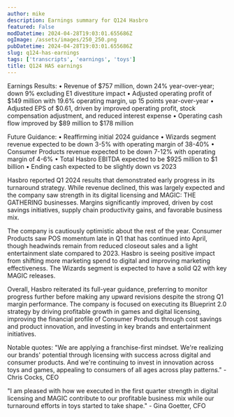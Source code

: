 ```yaml
---
author: mike
description: Earnings summary for Q124 Hasbro 
featured: False
modDatetime: 2024-04-28T19:03:01.655686Z
ogImage: /assets/images/250_250.png
pubDatetime: 2024-04-28T19:03:01.655686Z
slug: q124-has-earnings
tags: ['transcripts', 'earnings', 'toys']
title: Q124 HAS earnings
---
```


Earnings Results:
• Revenue of $757 million, down 24% year-over-year; down 9% excluding E1 divestiture impact
• Adjusted operating profit of $149 million with 19.6% operating margin, up 15 points year-over-year 
• Adjusted EPS of $0.61, driven by improved operating profit, stock compensation adjustment, and reduced interest expense
• Operating cash flow improved by $89 million to $178 million

Future Guidance:
• Reaffirming initial 2024 guidance
• Wizards segment revenue expected to be down 3-5% with operating margin of 38-40%
• Consumer Products revenue expected to be down 7-12% with operating margin of 4-6%
• Total Hasbro EBITDA expected to be $925 million to $1 billion
• Ending cash expected to be slightly down vs 2023

Hasbro reported Q1 2024 results that demonstrated early progress in its turnaround strategy. While revenue declined, this was largely expected and the company saw strength in its digital licensing and MAGIC: THE GATHERING businesses. Margins significantly improved, driven by cost savings initiatives, supply chain productivity gains, and favorable business mix.

The company is cautiously optimistic about the rest of the year. Consumer Products saw POS momentum late in Q1 that has continued into April, though headwinds remain from reduced closeout sales and a light entertainment slate compared to 2023. Hasbro is seeing positive impact from shifting more marketing spend to digital and improving marketing effectiveness. The Wizards segment is expected to have a solid Q2 with key MAGIC releases.

Overall, Hasbro reiterated its full-year guidance, preferring to monitor progress further before making any upward revisions despite the strong Q1 margin performance. The company is focused on executing its Blueprint 2.0 strategy by driving profitable growth in games and digital licensing, improving the financial profile of Consumer Products through cost savings and product innovation, and investing in key brands and entertainment initiatives.

Notable quotes:
"We are applying a franchise-first mindset. We're realizing our brands' potential through licensing with success across digital and consumer products. And we're continuing to invest in innovation across toys and games, appealing to consumers of all ages across play patterns." - Chris Cocks, CEO

"I am pleased with how we executed in the first quarter strength in digital licensing and MAGIC contribute to our profitable business mix while our turnaround efforts in toys started to take shape." - Gina Goetter, CFO


